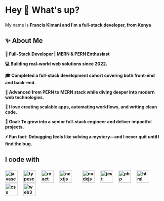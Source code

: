 <h1 align="left">Hey 👋 What's up?</h1>

###

<p align="left">My name is <b>Francis Kimani <b> and I'm a  full-stack developer, from Kenya</p>

###

<h2 align="left">✨ About Me</h2>

###

<p align="left">
🚀 Full-Stack Developer | MERN & PERN Enthusiast

💻 Building real-world web solutions since 2022.

🎓 Completed a full-stack development cohort covering both front-end and back-end.

🧠 Advanced from PERN to MERN stack while diving deeper into modern web technologies.

🧩 I love creating scalable apps, automating workflows, and writing clean code.

🎯 Goal: To grow into a senior full-stack engineer and deliver impactful projects.

⚡ Fun fact: Debugging feels like solving a mystery—and I never quit until I find the bug.
</p>

###

<h2 align="left">I code with</h2>

###

<div align="left">
 <img src="https://cdn.jsdelivr.net/gh/devicons/devicon/icons/javascript/javascript-original.svg" height="40" alt="javascript logo" />
<img width="12" />
<img src="https://cdn.jsdelivr.net/gh/devicons/devicon/icons/typescript/typescript-original.svg" height="40" alt="typescript logo" />
<img width="12" />
<img src="https://cdn.jsdelivr.net/gh/devicons/devicon/icons/react/react-original.svg" height="40" alt="react logo" />
<img width="12" />
<img src="https://cdn.jsdelivr.net/gh/devicons/devicon/icons/nextjs/nextjs-original.svg" height="40" alt="nextjs logo" />
<img width="12" />
<!-- <img src="https://cdn.jsdelivr.net/gh/devicons/devicon/icons/storybook/storybook-original.svg" height="40" alt="storybook logo" /> -->
<img width="12" />
<img src="https://cdn.jsdelivr.net/gh/devicons/devicon/icons/nodejs/nodejs-original.svg" height="40" alt="nodejs logo" />
<img width="12" />
<img src="https://cdn.jsdelivr.net/gh/devicons/devicon/icons/jest/jest-plain.svg" height="40" alt="jest logo" />
<img width="12" />
<img src="https://cdn.jsdelivr.net/gh/devicons/devicon/icons/php/php-original.svg" height="40" alt="php logo" />
<img width="12" />
<img src="https://cdn.jsdelivr.net/gh/devicons/devicon/icons/html5/html5-original.svg" height="40" alt="html logo" />
<img width="12" />
<img src="https://cdn.jsdelivr.net/gh/devicons/devicon/icons/css3/css3-original.svg" height="40" alt="css logo" />
<img width="12" />
<img src="https://raw.githubusercontent.com/web3/web3.js/1.x/assets/logo/web3js.jpg" height="40" alt="web3 logo" />

</div>

###
